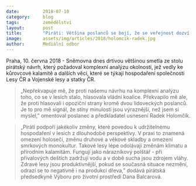 ```yaml
---
date:         2018-07-10
category:     blog
tags:         zemědělství
layout:       post
title:        "Piráti: Většina poslanců se bojí, že se veřejnost dozví, co se opravdu děje v lesích"
image:        assets/img/articles/2018/holomcik-radek.jpg
author:       Mediální odbor
---
```



Praha, 10. června 2018 - Sněmovna dnes drtivou většinou smetla ze stolu pirátský návrh, který požadoval komplexní analýzu okolností, jež vedly ke kůrovcové kalamitě a dalších věcí, které se týkají hospodaření společnosti Lesy ČR a Vojenské lesy a statky ČR.

> „Nepřekvapuje mě, že proti našemu návrhu na komplexní analýzu toho, co se v lesích stalo, hlasovala vládní koalice. Překvapilo mě ale, že proti hlasovali i opoziční strany kromě dvou lidoveckých poslanců. Je to pro mě signál, že stíny minulosti jsou výraznější, než jsem si myslel,”
omentoval poslanec a předkladatel usnesení Radek Holomčík.

> „Piráti podpoří jakékoliv změny, které povedou k udržitelnému hospodaření v lesích z dlouhodobé perspektivy. V praxi to znamená omezení holosečí, změnu druhové a věkové skladby a omezení smrkových monokultur. Takové lesy lépe odolávají změnám klimatu a přírodním kalamitám. Fungují jako nárazníkový polštář - při přívalových deštích zadržují vodu a v době sucha jsou zdrojem vláhy. Zdravé lesy jsou produktivnější, pokud se současná situace nezmění, odrazí se to negativně i na produkci dřeva,” 
dodává pirátská předsedkyně Výboru pro životní prostředí Dana Balcarová.
